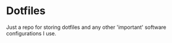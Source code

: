 # Dotfiles

Just a repo for storing dotfiles and any other 'important' software configurations I use.